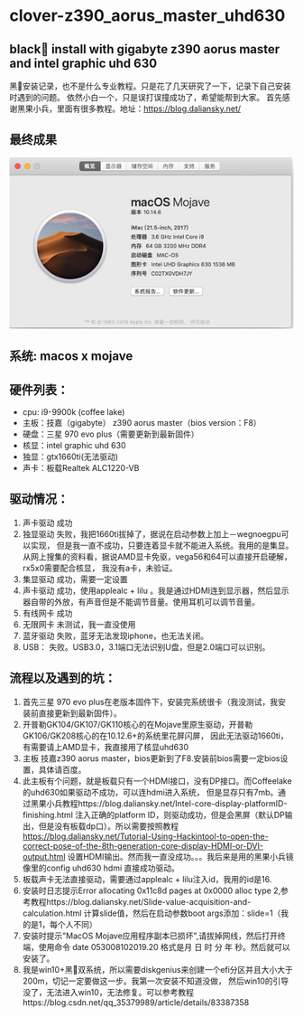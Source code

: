 # clover-z390_aorus_master_uhd630
## black🍎 install with gigabyte z390 aorus master and intel graphic uhd 630
黑🍎安装记录，也不是什么专业教程。只是花了几天研究了一下，记录下自己安装时遇到的问题。
依然小白一个，只是误打误撞成功了，希望能帮到大家。
首先感谢黑果小兵，里面有很多教程。地址：https://blog.daliansky.net/
## 最终成果
![系统报告](https://github.com/xljnc/clover-z390_aorus_master_uhd630/blob/master/system.png)
## 系统: macos x mojave 
##  硬件列表：
* cpu: i9-9900k (coffee lake)
* 主板：技嘉（gigabyte） z390 aorus master（bios version：F8）
* 硬盘：三星 970 evo plus（需要更新到最新固件）
* 核显：intel graphic uhd 630
* 独显：gtx1660ti(无法驱动) 
* 声卡：板载Realtek ALC1220-VB
## 驱动情况：
1. 声卡驱动 成功
2. 独显驱动 失败，我把1660ti拔掉了，据说在启动参数上加上－wegnoegpu可以实现，
但是我一直不成功，只要连着显卡就不能进入系统。我用的是集显。从网上搜集的资料看，据说AMD显卡免驱，vega56和64可以直接开启硬解，rx5x0需要配合核显，
我没有a卡，未验证。
3. 集显驱动 成功，需要一定设置
4. 声卡驱动 成功，使用applealc + lilu 。我是通过HDMI连到显示器，然后显示器自带的外放，有声音但是不能调节音量。使用耳机可以调节音量。
5. 有线网卡 成功
6. 无限网卡 未测试，我一直没使用
7. 蓝牙驱动 失败，蓝牙无法发现iphone，也无法关闭。
8. USB： 失败。USB3.0，3.1端口无法识别U盘，但是2.0端口可以识别。
## 流程以及遇到的坑：
1. 首先三星 970 evo plus在老版本固件下，安装完系统很卡（我没测试，我安装前直接更新到最新固件）。
2. 开普勒GK104/GK107/GK110核心的在Mojave里原生驱动，开普勒GK106/GK208核心的在10.12.6+的系统里花屏闪屏，
因此无法驱动1660ti，有需要请上AMD显卡，我直接用了核显uhd630
3. 主板 技嘉z390 aorus master，bios更新到了F8.安装前bios需要一定bios设置，具体请百度。
4. 此主板有个问题，就是板载只有一个HDMI接口，没有DP接口。而Coffeelake的uhd630如果驱动不成功，可以连hdmi进入系统，
但是显存只有7mb。通过黑果小兵教程https://blog.daliansky.net/Intel-core-display-platformID-finishing.html
注入正确的platform ID，则驱动成功，但是会黑屏（默认DP输出，但是没有板载dp口）。所以需要按照教程
https://blog.daliansky.net/Tutorial-Using-Hackintool-to-open-the-correct-pose-of-the-8th-generation-core-display-HDMI-or-DVI-output.html 设置HDMI输出。然而我一直没成功。。。我后来是用的黑果小兵镜像里的config uhd630 hdmi 直接成功驱动。
5. 板载声卡无法直接驱动，需要通过applealc + lilu注入id，我用的id是16.
6. 安装时日志提示Error allocating 0x11c8d pages at 0x0000 alloc type 2,参考教程https://blog.daliansky.net/Slide-value-acquisition-and-calculation.html 计算slide值，然后在启动参数boot args添加：slide=1（我的是1，每个人不同）
7. 安装时提示"MacOS Mojave应用程序副本已损坏",请拔掉网线，然后打开终端，使用命令 date  053008102019.20
格式是月 日 时 分 年 秒。然后就可以安装了。
8. 我是win10+黑🍎双系统，所以需要diskgenius来创建一个efi分区并且大小大于200m，切记一定要做这一步。我第一次安装不知道没做，
然后win10的引导没了，无法进入win10，无法修复。可以参考教程https://blog.csdn.net/qq_35379989/article/details/83387358

